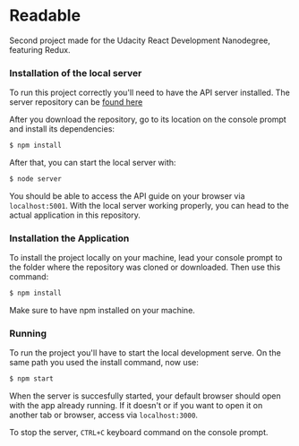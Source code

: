 
# Readable

Second project made for the Udacity React Development Nanodegree, featuring Redux.

### Installation of the local server

To run this project correctly you'll need to have the API server installed. The server repository can be [found here](https://github.com/udacity/reactnd-project-readable-starter)

After you download the repository, go to its location on the console prompt and install its dependencies:

```sh
$ npm install
```

After that, you can start the local server with:

```sh
$ node server
```

You should be able to access the API guide on your browser via `localhost:5001`. With the local server working properly, you can head to the actual application in this repository.


### Installation the Application

To install the project locally on your machine, lead your console prompt to the folder where the repository was cloned or downloaded. Then use this command:

```sh
$ npm install
```

Make sure to have npm installed on your machine.

### Running

To run the project you'll have to start the local development serve. On the same path you used the install command, now use:

```sh
$ npm start
```

When the server is succesfully started, your default browser should open with the app already running. If it doesn't or if you want to open it on another tab or browser, access via `localhost:3000`.

To stop the server, `CTRL+C` keyboard command on the console prompt.